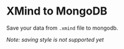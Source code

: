 # XMind to MongoDB

Save your data from `.xmind` file to mongodb.

_Note: saving style is not supported yet_
